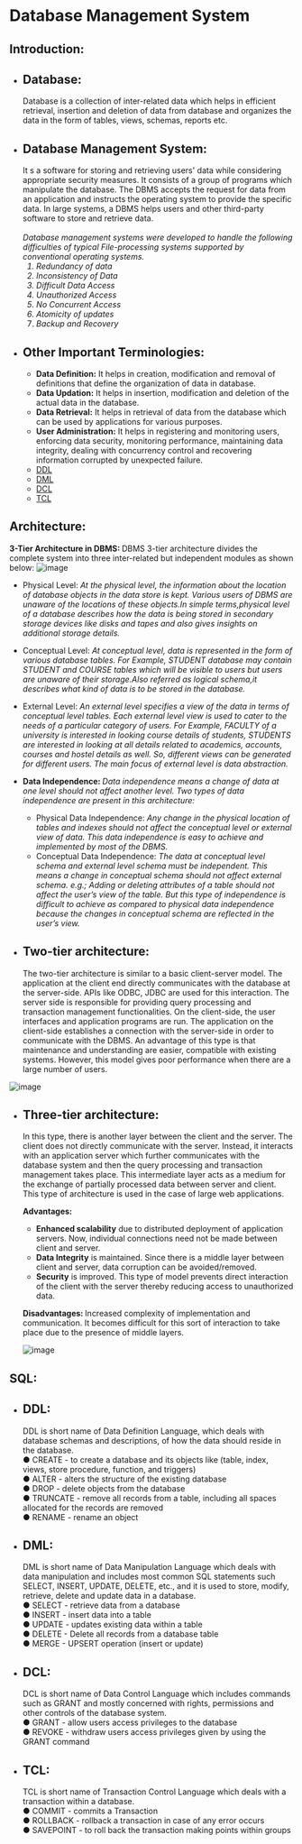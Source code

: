 # Database Management System
## Introduction:
  * ## Database: 
      Database is a collection of inter-related data which helps in efficient retrieval, insertion and deletion of data from database and organizes the data in the form of tables, views, schemas, reports etc.
  * ## Database Management System:
       It s a software for storing and retrieving users' data while considering appropriate security measures. It consists of a group of programs which manipulate the database. The DBMS accepts the request for data from an application and instructs the operating system to provide the specific data. In large systems, a DBMS helps users and other third-party software to store and retrieve data.<br>
       <br>
       <i> Database management systems were developed to handle the following difficulties of typical File-processing systems supported by conventional operating systems.<br>
       1) Redundancy of data
       2) Inconsistency of Data
       3) Difficult Data Access
       4) Unauthorized Access
       5) No Concurrent Access
       6) Atomicity of updates
       7) Backup and Recovery </i>
   * ## Other Important Terminologies:
        * <b>Data Definition:</b> It helps in creation, modification and removal of definitions that define the organization of data in database.
        * <b>Data Updation:</b> It helps in insertion, modification and deletion of the actual data in the database.
        * <b>Data Retrieval:</b> It helps in retrieval of data from the database which can be used by applications for various purposes.
        * <b>User Administration:</b> It helps in registering and monitoring users, enforcing data security, monitoring performance, maintaining data integrity, dealing with concurrency control and recovering information corrupted by unexpected failure.
        * [DDL](#DDL)
        * [DML](#DML)
        * [DCL](#DCL)
        * [TCL](#TCL)
      
## Architecture:
<b>3-Tier Architecture in DBMS: </b>DBMS 3-tier architecture divides the complete system into three inter-related but independent modules as shown below:
![image](https://user-images.githubusercontent.com/79071810/147411962-e3a63e61-0907-4802-8e68-626ea37165fc.png)<br>

* Physical Level: <i>At the physical level, the information about the location of database objects in the data store is kept. Various users of DBMS are unaware of the locations of these objects.In simple terms,physical level of a database describes how the data is being stored in secondary storage devices like disks and tapes and also gives insights on additional storage details.</i>
* Conceptual Level: <i>At conceptual level, data is represented in the form of various database tables. For Example, STUDENT database may contain STUDENT and COURSE tables which will be visible to users but users are unaware of their storage.Also referred as logical schema,it describes what kind of data is to be stored in the database.</i>
* External Level:  <i>An external level specifies a view of the data in terms of conceptual level tables.  Each external level view is used to cater to the needs of a particular category of users. For Example, FACULTY of a university is interested in looking course details of students, STUDENTS are interested in looking at all details related to academics, accounts, courses and hostel details as well. So, different views can be generated for different users. The main focus of external level is data abstraction.</i>

* <b>Data Independence: </b><i>Data independence means a change of data at one level should not affect another level. Two types of data independence are present in this architecture:</i><br>
  * Physical Data Independence: <i>Any change in the physical location of tables and indexes should not affect the conceptual level or external view of data. This data independence is easy to achieve and implemented by most of the DBMS.</i>
  * Conceptual Data Independence: <i>The data at conceptual level schema and external level schema must be independent. This means a change in conceptual schema should not affect external schema. e.g.; Adding or deleting attributes of a table should not affect the user’s view of the table. But this type of independence is difficult to achieve as compared to physical data independence because the changes in conceptual schema are reflected in the user’s view.</i>

* ## Two-tier architecture:
     The two-tier architecture is similar to a basic client-server model. The application at the client end directly communicates with the database at the server-side. APIs like ODBC, JDBC are used for this interaction. The server side is responsible for providing query processing and transaction management functionalities. On the client-side, the user interfaces and application programs are run. The application on the client-side establishes a connection with the server-side in order to communicate with the DBMS. 
An advantage of this type is that maintenance and understanding are easier, compatible with existing systems. However, this model gives poor performance when there are a large number of users. 

![image](https://user-images.githubusercontent.com/79071810/147412532-0aea3b5c-9e43-482d-ae10-cea05090e204.png)

* ## Three-tier architecture:
     In this type, there is another layer between the client and the server. The client does not directly communicate with the server. Instead, it interacts with an application server which further communicates with the database system and then the query processing and transaction management takes place. This intermediate layer acts as a medium for the exchange of partially processed data between server and client. This type of architecture is used in the case of large web applications. <br>
     
     <b> Advantages:</b>
     * <b>Enhanced scalability</b> due to distributed deployment of application servers. Now, individual connections need not be made between client and server.
     * <b>Data Integrity</b> is maintained. Since there is a middle layer between client and server, data corruption can be avoided/removed.
     * <b>Security</b> is improved. This type of model prevents direct interaction of the client with the server thereby reducing access to unauthorized data.
     
     <b>Disadvantages: </b>
     Increased complexity of implementation and communication. It becomes difficult for this sort of interaction to take place due to the presence of middle layers. 
     
     ![image](https://user-images.githubusercontent.com/79071810/147412605-6f4658bf-7314-4894-8b49-a79894db5527.png)

     

     
## SQL:
* ## DDL:
     DDL is short name of Data Definition Language, which deals with database schemas and
descriptions, of how the data should reside in the database.<br>
● CREATE - to create a database and its objects like (table, index, views, store procedure,
function, and triggers)<br>
● ALTER - alters the structure of the existing database<br>
● DROP - delete objects from the database<br>
● TRUNCATE - remove all records from a table, including all spaces allocated for the
records are removed<br>
● RENAME - rename an object<br>

* ## DML:
     DML is short name of Data Manipulation Language which deals with data manipulation and
includes most common SQL statements such SELECT, INSERT, UPDATE, DELETE, etc., and it is
used to store, modify, retrieve, delete and update data in a database.<br>
● SELECT - retrieve data from a database<br>
● INSERT - insert data into a table<br>
● UPDATE - updates existing data within a table<br>
● DELETE - Delete all records from a database table<br>
● MERGE - UPSERT operation (insert or update)<br>

* ## DCL:
     DCL is short name of Data Control Language which includes commands such as GRANT and
mostly concerned with rights, permissions and other controls of the database system.<br>
● GRANT - allow users access privileges to the database<br>
● REVOKE - withdraw users access privileges given by using the GRANT command

* ## TCL:
     TCL is short name of Transaction Control Language which deals with a transaction within a database.<br>
● COMMIT - commits a Transaction<br>
● ROLLBACK - rollback a transaction in case of any error occurs<br>
● SAVEPOINT - to roll back the transaction making points within groups

